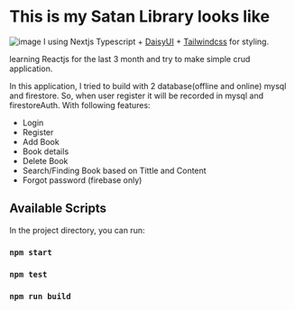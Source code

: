# This is my Satan Library looks like

![image](https://github.com/user-attachments/assets/cda8ce4c-ff48-41ec-ba2a-dce94cbcfc18)
I using Nextjs Typescript + [DaisyUI](https://daisyui.com/) + [Tailwindcss](https://tailwindcss.com/) for styling.

learning Reactjs for the last 3 month and try to make simple crud application.

In this application, I tried to build with 2 database(offline and online) mysql and firestore. So, when user register it will be recorded in mysql and firestoreAuth.
With following features:
  - Login
  - Register
  - Add Book
  - Book details
  - Delete Book
  - Search/Finding Book based on Tittle and Content
  - Forgot password (firebase only)
    
## Available Scripts

In the project directory, you can run:

### `npm start`

### `npm test`

### `npm run build`
